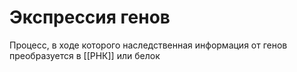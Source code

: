 # Экспрессия генов
Процесс, в ходе которого наследственная информация от генов преобразуется в [[РНК]] или белок